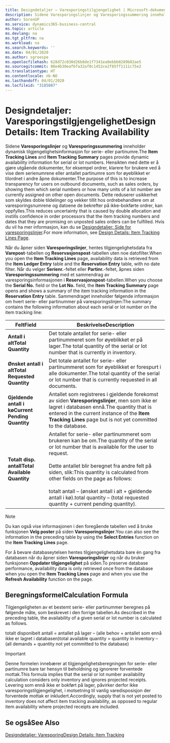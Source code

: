 ```yaml
---
title: Designdetaljer – Varesporingstilgjengelighet | Microsoft-dokumentasjon
description: Sidene Varesporingslinjer og Varesporingssummering inneholder dynamisk tilgjengelighetsinformasjon for serie- eller partinumre. Hensikten med dette er å gjøre utgående dokumenter, for eksempel ordrer, klarere for brukere ved å vise dem serienumrene eller antallet partinumre som for øyeblikket er tilordnet i andre åpne dokumenter.
author: SorenGP
ms.service: dynamics365-business-central
ms.topic: article
ms.devlang: na
ms.tgt_pltfrm: na
ms.workload: na
ms.search.keywords: ''
ms.date: 04/01/2020
ms.author: sgroespe
ms.openlocfilehash: 628d72c030d26b8de1f7341ea0ebbb0289b02ae5
ms.sourcegitcommit: 88e4b30eaf6fa32af0c1452ce2f85ff1111c75e2
ms.translationtype: HT
ms.contentlocale: nb-NO
ms.lasthandoff: 04/01/2020
ms.locfileid: "3185087"
---
```

# <a name="design-details-item-tracking-availability"></a><span data-ttu-id="05db1-104">Designdetaljer: Varesporingstilgjengelighet</span><span class="sxs-lookup"><span data-stu-id="05db1-104">Design Details: Item Tracking Availability</span></span>
<span data-ttu-id="05db1-105">Sidene **Varesporingslinjer** og **Varesporingssummering** inneholder dynamisk tilgjengelighetsinformasjon for serie- eller partinumre.</span><span class="sxs-lookup"><span data-stu-id="05db1-105">The **Item Tracking Lines** and **Item Tracking Summary** pages provide dynamic availability information for serial or lot numbers.</span></span> <span data-ttu-id="05db1-106">Hensikten med dette er å gjøre utgående dokumenter, for eksempel ordrer, klarere for brukere ved å vise dem serienumrene eller antallet partinumre som for øyeblikket er tilordnet i andre åpne dokumenter.</span><span class="sxs-lookup"><span data-stu-id="05db1-106">The purpose of this is to increase transparency for users on outbound documents, such as sales orders, by showing them which serial numbers or how many units of a lot number are currently assigned on other open documents.</span></span> <span data-ttu-id="05db1-107">Dette reduserer usikkerhet som skyldes doble tildelinger og vekker tillit hos ordrebehandlere om at varesporingsnumrene og datoene de bekrefter på ikke-bokførte ordrer, kan oppfylles.</span><span class="sxs-lookup"><span data-stu-id="05db1-107">This reduces uncertainty that is caused by double allocation and instills confidence in order processors that the item tracking numbers and dates that they are promising on unposted sales orders can be fulfilled.</span></span> <span data-ttu-id="05db1-108">Hvis du vil ha mer informasjon, kan du se [Designdetaljer: Side for varesporingslinjer](design-details-item-tracking-lines-window.md).</span><span class="sxs-lookup"><span data-stu-id="05db1-108">For more information, see [Design Details: Item Tracking Lines Page](design-details-item-tracking-lines-window.md).</span></span>  

 <span data-ttu-id="05db1-109">Når du åpner siden **Varesporingslinjer**, hentes tilgjengelighetsdata fra **Varepost**-tabellen og **Reservasjonspost**-tabellen uten noe datofilter.</span><span class="sxs-lookup"><span data-stu-id="05db1-109">When you open the **Item Tracking Lines** page, availability data is retrieved from the **Item Ledger Entry** table and the **Reservation Entry** table, with no date filter.</span></span> <span data-ttu-id="05db1-110">Når du velger **Serienr.**-feltet eller **Partinr.**-feltet, åpnes siden **Varesporingssummering** med et sammendrag av varesporingsinformasjonen i **Reservasjonspost**-tabellen.</span><span class="sxs-lookup"><span data-stu-id="05db1-110">When you choose the **Serial No.** field or the **Lot No.** field, the **Item Tracking Summary** page opens and shows a summary of the item tracking information in the **Reservation Entry** table.</span></span> <span data-ttu-id="05db1-111">Sammendraget inneholder følgende informasjon om hvert serie- eller partinummer på varesporingslinjen:</span><span class="sxs-lookup"><span data-stu-id="05db1-111">The summary contains the following information about each serial or lot number on the item tracking line:</span></span>  

|<span data-ttu-id="05db1-112">Felt</span><span class="sxs-lookup"><span data-stu-id="05db1-112">Field</span></span>|<span data-ttu-id="05db1-113">Beskrivelse</span><span class="sxs-lookup"><span data-stu-id="05db1-113">Description</span></span>|  
|---------------------------------|---------------------------------------|  
|<span data-ttu-id="05db1-114">**Antall i alt**</span><span class="sxs-lookup"><span data-stu-id="05db1-114">**Total Quantity**</span></span>|<span data-ttu-id="05db1-115">Det totale antallet for serie- eller partinummeret som for øyeblikket er på lager.</span><span class="sxs-lookup"><span data-stu-id="05db1-115">The total quantity of the serial or lot number that is currently in inventory.</span></span>|  
|<span data-ttu-id="05db1-116">**Ønsket antall i alt**</span><span class="sxs-lookup"><span data-stu-id="05db1-116">**Total Requested Quantity**</span></span>|<span data-ttu-id="05db1-117">Det totale antallet for serie- eller partinummeret som for øyeblikket er forespurt i alle dokumenter.</span><span class="sxs-lookup"><span data-stu-id="05db1-117">The total quantity of the serial or lot number that is currently requested in all documents.</span></span>|  
|<span data-ttu-id="05db1-118">**Gjeldende antall i kø**</span><span class="sxs-lookup"><span data-stu-id="05db1-118">**Current Pending Quantity**</span></span>|<span data-ttu-id="05db1-119">Antallet som registreres i gjeldende forekomst av siden **Varesporingslinjer**, men som ikke er lagret i databasen ennå.</span><span class="sxs-lookup"><span data-stu-id="05db1-119">The quantity that is entered in the current instance of the **Item Tracking Lines** page but is not yet committed to the database.</span></span>|  
|<span data-ttu-id="05db1-120">**Totalt disp. antall**</span><span class="sxs-lookup"><span data-stu-id="05db1-120">**Total Available Quantity**</span></span>|<span data-ttu-id="05db1-121">Antallet for serie- eller partinummeret som brukeren kan be om.</span><span class="sxs-lookup"><span data-stu-id="05db1-121">The quantity of the serial or lot number that is available for the user to request.</span></span><br /><br /> <span data-ttu-id="05db1-122">Dette antallet blir beregnet fra andre felt på siden, slik:</span><span class="sxs-lookup"><span data-stu-id="05db1-122">This quantity is calculated from other fields on the page as follows:</span></span><br /><br /> <span data-ttu-id="05db1-123">totalt antall – (ønsket antall i alt + gjeldende antall i kø).</span><span class="sxs-lookup"><span data-stu-id="05db1-123">total quantity – (total requested quantity + current pending quantity).</span></span>|  

> [!NOTE]  
>  <span data-ttu-id="05db1-124">Du kan også vise informasjonen i den foregående tabellen ved å bruke funksjonen **Velg poster** på siden **Varesporingslinjer**.</span><span class="sxs-lookup"><span data-stu-id="05db1-124">You can also see the information in the preceding table by using the **Select Entries** function on the **Item Tracking Lines** page.</span></span>  

 <span data-ttu-id="05db1-125">For å bevare databaseytelsen hentes tilgjengelighetsdata bare én gang fra databasen når du åpner siden **Varesporingslinjer** og når du bruker funksjonen **Oppdater tilgjengelighet** på siden.</span><span class="sxs-lookup"><span data-stu-id="05db1-125">To preserve database performance, availability data is only retrieved once from the database when you open the **Item Tracking Lines** page and when you use the **Refresh Availability** function on the page.</span></span>  

## <a name="calculation-formula"></a><span data-ttu-id="05db1-126">Beregningsformel</span><span class="sxs-lookup"><span data-stu-id="05db1-126">Calculation Formula</span></span>  
 <span data-ttu-id="05db1-127">Tilgjengeligheten av et bestemt serie- eller partinummer beregnes på følgende måte, som beskrevet i den forrige tabellen.</span><span class="sxs-lookup"><span data-stu-id="05db1-127">As described in the preceding table, the availability of a given serial or lot number is calculated as follows.</span></span>  

 <span data-ttu-id="05db1-128">totalt disponibelt antall = antallet på lager – (alle behov + antallet som ennå ikke er lagret i databasen)</span><span class="sxs-lookup"><span data-stu-id="05db1-128">total available quantity = quantity in inventory – (all demands + quantity not yet committed to the database)</span></span>  

> [!IMPORTANT]  
>  <span data-ttu-id="05db1-129">Denne formelen innebærer at tilgjengelighetsberegningen for serie- eller partinumre bare tar hensyn til beholdning og ignorerer forventede mottak.</span><span class="sxs-lookup"><span data-stu-id="05db1-129">This formula implies that the serial or lot number availability calculation considers only inventory and ignores projected receipts.</span></span> <span data-ttu-id="05db1-130">Levering som ennå ikke er bokført på lager, påvirker derfor ikke varesporingstilgjengelighet, i motsetning til vanlig varedisposisjon der forventede mottak er inkludert.</span><span class="sxs-lookup"><span data-stu-id="05db1-130">Accordingly, supply that is not yet posted to inventory does not affect item tracking availability, as opposed to regular item availability where projected receipts are included.</span></span>  

## <a name="see-also"></a><span data-ttu-id="05db1-131">Se også</span><span class="sxs-lookup"><span data-stu-id="05db1-131">See Also</span></span>  
 [<span data-ttu-id="05db1-132">Designdetaljer: Varesporing</span><span class="sxs-lookup"><span data-stu-id="05db1-132">Design Details: Item Tracking</span></span>](design-details-item-tracking.md)

